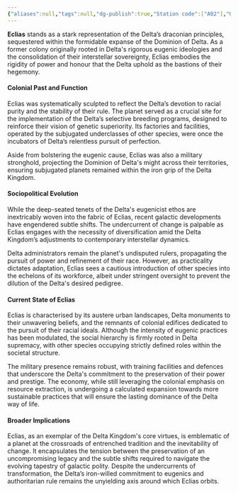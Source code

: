 ```yaml
---
{"aliases":null,"tags":null,"dg-publish":true,"Station code":["A02"],"Universal Name":"","permalink":"/narrative/locations/worlds/eclias/","dgPassFrontmatter":true}
---
```


**Eclias** stands as a stark representation of the Delta’s draconian principles, sequestered within the formidable expanse of the Dominion of Delta. As a former colony originally rooted in Delta's rigorous eugenic ideologies and the consolidation of their interstellar sovereignty, Eclias embodies the rigidity of power and honour that the Delta uphold as the bastions of their hegemony.
#### Colonial Past and Function

Eclias was systematically sculpted to reflect the Delta’s devotion to racial purity and the stability of their rule. The planet served as a crucial site for the implementation of the Delta’s selective breeding programs, designed to reinforce their vision of genetic superiority. Its factories and facilities, operated by the subjugated underclasses of other species, were once the incubators of Delta’s relentless pursuit of perfection.

Aside from bolstering the eugenic cause, Eclias was also a military stronghold, projecting the Dominion of Delta's might across their territories, ensuring subjugated planets remained within the iron grip of the Delta Kingdom.

#### Sociopolitical Evolution

While the deep-seated tenets of the Delta's eugenicist ethos are inextricably woven into the fabric of Eclias, recent galactic developments have engendered subtle shifts. The undercurrent of change is palpable as Eclias engages with the necessity of diversification amid the Delta Kingdom’s adjustments to contemporary interstellar dynamics.

Delta administrators remain the planet's undisputed rulers, propagating the pursuit of power and refinement of their race. However, as practicality dictates adaptation, Eclias sees a cautious introduction of other species into the echelons of its workforce, albeit under stringent oversight to prevent the dilution of the Delta's desired pedigree.

#### Current State of Eclias

Eclias is characterised by its austere urban landscapes, Delta monuments to their unwavering beliefs, and the remnants of colonial edifices dedicated to the pursuit of their racial ideals. Although the intensity of eugenic practices has been modulated, the social hierarchy is firmly rooted in Delta supremacy, with other species occupying strictly defined roles within the societal structure.

The military presence remains robust, with training facilities and defences that underscore the Delta's commitment to the preservation of their power and prestige. The economy, while still leveraging the colonial emphasis on resource extraction, is undergoing a calculated expansion towards more sustainable practices that will ensure the lasting dominance of the Delta way of life.

#### Broader Implications

Eclias, as an exemplar of the Delta Kingdom's core virtues, is emblematic of a planet at the crossroads of entrenched tradition and the inevitability of change. It encapsulates the tension between the preservation of an uncompromising legacy and the subtle shifts required to navigate the evolving tapestry of galactic polity. Despite the undercurrents of transformation, the Delta’s iron-willed commitment to eugenics and authoritarian rule remains the unyielding axis around which Eclias orbits.